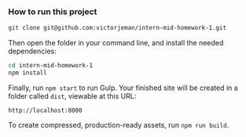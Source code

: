 ### How to run this project

```bash
git clone git@github.com:victorjeman/intern-mid-homework-1.git
```

Then open the folder in your command line, and install the needed dependencies:

```bash
cd intern-mid-homework-1
npm install
```

Finally, run `npm start` to run Gulp.
Your finished site will be created in a folder called `dist`, viewable at this URL:

```
http://localhost:8000
```

To create compressed, production-ready assets, run `npm run build`.
